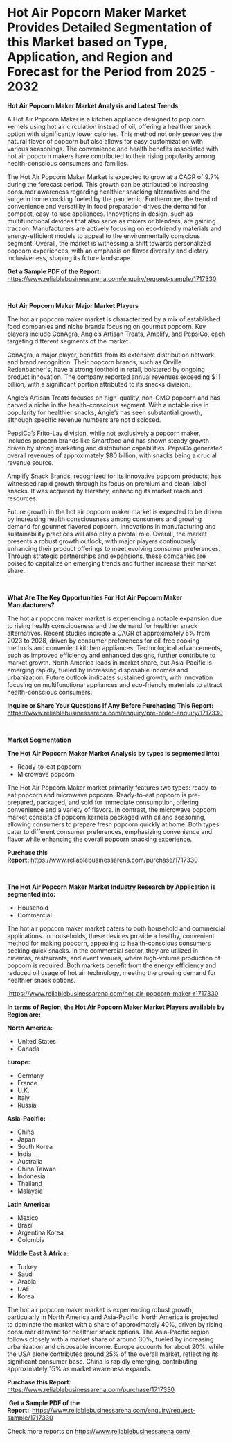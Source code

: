 <p><h1>Hot Air Popcorn Maker Market Provides Detailed Segmentation of this Market based on Type, Application, and Region and Forecast for the Period from 2025 - 2032</h1></p><p><strong>Hot Air Popcorn Maker Market Analysis and Latest Trends</strong></p>
<p><p>A Hot Air Popcorn Maker is a kitchen appliance designed to pop corn kernels using hot air circulation instead of oil, offering a healthier snack option with significantly lower calories. This method not only preserves the natural flavor of popcorn but also allows for easy customization with various seasonings. The convenience and health benefits associated with hot air popcorn makers have contributed to their rising popularity among health-conscious consumers and families.</p><p>The Hot Air Popcorn Maker Market is expected to grow at a CAGR of 9.7% during the forecast period. This growth can be attributed to increasing consumer awareness regarding healthier snacking alternatives and the surge in home cooking fueled by the pandemic. Furthermore, the trend of convenience and versatility in food preparation drives the demand for compact, easy-to-use appliances. Innovations in design, such as multifunctional devices that also serve as mixers or blenders, are gaining traction. Manufacturers are actively focusing on eco-friendly materials and energy-efficient models to appeal to the environmentally conscious segment. Overall, the market is witnessing a shift towards personalized popcorn experiences, with an emphasis on flavor diversity and dietary inclusiveness, shaping its future landscape.</p></p>
<p><strong>Get a Sample PDF of the Report:&nbsp;</strong> <a href="https://www.reliablebusinessarena.com/enquiry/request-sample/1717330?utm_campaign=2800&utm_medium=2&utm_source=Github&utm_content=ia&utm_term=25032025&utm_id=hot-air-popcorn-maker">https://www.reliablebusinessarena.com/enquiry/request-sample/1717330</a></p>
<p>&nbsp;</p>
<p><strong>Hot Air Popcorn Maker Major Market Players</strong></p>
<p><p>The hot air popcorn maker market is characterized by a mix of established food companies and niche brands focusing on gourmet popcorn. Key players include ConAgra, Angie’s Artisan Treats, Amplify, and PepsiCo, each targeting different segments of the market. </p><p>ConAgra, a major player, benefits from its extensive distribution network and brand recognition. Their popcorn brands, such as Orville Redenbacher's, have a strong foothold in retail, bolstered by ongoing product innovation. The company reported annual revenues exceeding $11 billion, with a significant portion attributed to its snacks division.</p><p>Angie’s Artisan Treats focuses on high-quality, non-GMO popcorn and has carved a niche in the health-conscious segment. With a notable rise in popularity for healthier snacks, Angie’s has seen substantial growth, although specific revenue numbers are not disclosed.</p><p>PepsiCo’s Frito-Lay division, while not exclusively a popcorn maker, includes popcorn brands like Smartfood and has shown steady growth driven by strong marketing and distribution capabilities. PepsiCo generated overall revenues of approximately $80 billion, with snacks being a crucial revenue source.</p><p>Amplify Snack Brands, recognized for its innovative popcorn products, has witnessed rapid growth through its focus on premium and clean-label snacks. It was acquired by Hershey, enhancing its market reach and resources.</p><p>Future growth in the hot air popcorn maker market is expected to be driven by increasing health consciousness among consumers and growing demand for gourmet flavored popcorn. Innovations in manufacturing and sustainability practices will also play a pivotal role. Overall, the market presents a robust growth outlook, with major players continuously enhancing their product offerings to meet evolving consumer preferences. Through strategic partnerships and expansions, these companies are poised to capitalize on emerging trends and further increase their market share.</p></p>
<p>&nbsp;</p>
<p><strong>What Are The Key Opportunities For Hot Air Popcorn Maker Manufacturers?</strong></p>
<p><p>The hot air popcorn maker market is experiencing a notable expansion due to rising health consciousness and the demand for healthier snack alternatives. Recent studies indicate a CAGR of approximately 5% from 2023 to 2028, driven by consumer preferences for oil-free cooking methods and convenient kitchen appliances. Technological advancements, such as improved efficiency and enhanced designs, further contribute to market growth. North America leads in market share, but Asia-Pacific is emerging rapidly, fueled by increasing disposable incomes and urbanization. Future outlook indicates sustained growth, with innovation focusing on multifunctional appliances and eco-friendly materials to attract health-conscious consumers.</p></p>
<p><strong>Inquire or Share Your Questions If Any Before Purchasing This Report:</strong> <a href="https://www.reliablebusinessarena.com/enquiry/pre-order-enquiry/1717330?utm_campaign=2800&utm_medium=2&utm_source=Github&utm_content=ia&utm_term=25032025&utm_id=hot-air-popcorn-maker">https://www.reliablebusinessarena.com/enquiry/pre-order-enquiry/1717330</a></p>
<p>&nbsp;</p>
<p><strong>Market Segmentation</strong></p>
<p><strong>The Hot Air Popcorn Maker Market Analysis by types is segmented into:</strong></p>
<p><ul><li>Ready-to-eat popcorn</li><li>Microwave popcorn</li></ul></p>
<p><p>The Hot Air Popcorn Maker market primarily features two types: ready-to-eat popcorn and microwave popcorn. Ready-to-eat popcorn is pre-prepared, packaged, and sold for immediate consumption, offering convenience and a variety of flavors. In contrast, the microwave popcorn market consists of popcorn kernels packaged with oil and seasoning, allowing consumers to prepare fresh popcorn quickly at home. Both types cater to different consumer preferences, emphasizing convenience and flavor while enhancing the overall popcorn snacking experience.</p></p>
<p><strong>Purchase this Report:&nbsp;</strong><a href="https://www.reliablebusinessarena.com/purchase/1717330?utm_campaign=2800&utm_medium=2&utm_source=Github&utm_content=ia&utm_term=25032025&utm_id=hot-air-popcorn-maker">https://www.reliablebusinessarena.com/purchase/1717330</a></p>
<p>&nbsp;</p>
<p><strong>The Hot Air Popcorn Maker Market Industry Research by Application is segmented into:</strong></p>
<p><ul><li>Household</li><li>Commercial</li></ul></p>
<p><p>The hot air popcorn maker market caters to both household and commercial applications. In households, these devices provide a healthy, convenient method for making popcorn, appealing to health-conscious consumers seeking quick snacks. In the commercial sector, they are utilized in cinemas, restaurants, and event venues, where high-volume production of popcorn is required. Both markets benefit from the energy efficiency and reduced oil usage of hot air technology, meeting the growing demand for healthier snack options.</p></p>
<p><a href="https://www.reliablebusinessarena.com/hot-air-popcorn-maker-r1717330?utm_campaign=2800&utm_medium=2&utm_source=Github&utm_content=ia&utm_term=25032025&utm_id=hot-air-popcorn-maker">&nbsp;https://www.reliablebusinessarena.com/hot-air-popcorn-maker-r1717330</a></p>
<p><strong>In terms of Region, the Hot Air Popcorn Maker Market Players available by Region are:</strong></p>
<p>
    <p> <strong> North America: </strong>
        <ul>
            <li>United States</li>
            <li>Canada</li>
        </ul>
        </p> 
    <p> <strong> Europe: </strong>
        <ul>
            <li>Germany</li>
            <li>France</li>
            <li>U.K.</li>
            <li>Italy</li>
            <li>Russia</li>
        </ul>
        </p> 
    <p> <strong> Asia-Pacific: </strong>
        <ul>
            <li>China</li>
            <li>Japan</li>
            <li>South Korea</li>
            <li>India</li>
            <li>Australia</li>
            <li>China Taiwan</li>
            <li>Indonesia</li>
            <li>Thailand</li>
            <li>Malaysia</li>
        </ul>
        </p> 
    <p> <strong> Latin America: </strong>
        <ul>
            <li>Mexico</li>
            <li>Brazil</li>
            <li>Argentina Korea</li>
            <li>Colombia</li>
        </ul>
        </p> 
    <p> <strong> Middle East & Africa: </strong>
        <ul>
            <li>Turkey</li>
            <li>Saudi</li>
            <li>Arabia</li>
            <li>UAE</li>
            <li>Korea</li>
        </ul>
    </p>
    </p>
<p><p>The hot air popcorn maker market is experiencing robust growth, particularly in North America and Asia-Pacific. North America is projected to dominate the market with a share of approximately 40%, driven by rising consumer demand for healthier snack options. The Asia-Pacific region follows closely with a market share of around 30%, fueled by increasing urbanization and disposable income. Europe accounts for about 20%, while the USA alone contributes around 25% of the overall market, reflecting its significant consumer base. China is rapidly emerging, contributing approximately 15% as market awareness expands.</p></p>
<p><strong>Purchase this Report: </strong><a href="https://www.reliablebusinessarena.com/purchase/1717330?utm_campaign=2800&utm_medium=2&utm_source=Github&utm_content=ia&utm_term=25032025&utm_id=hot-air-popcorn-maker">https://www.reliablebusinessarena.com/purchase/1717330</a></p>
<p>&nbsp;<strong>Get a Sample PDF of the Report:&nbsp;&nbsp;</strong><a href="https://www.reliablebusinessarena.com/enquiry/request-sample/1717330?utm_campaign=2800&utm_medium=2&utm_source=Github&utm_content=ia&utm_term=25032025&utm_id=hot-air-popcorn-maker">https://www.reliablebusinessarena.com/enquiry/request-sample/1717330</a></p>
<p><strong></strong></p>
<p>Check more reports on <a href="https://www.reliablebusinessarena.com/?utm_campaign=2800&utm_medium=2&utm_source=Github&utm_content=ia&utm_term=25032025&utm_id=hot-air-popcorn-maker">https://www.reliablebusinessarena.com/</a></p>